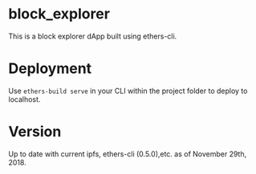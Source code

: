 # block_explorer
This is a block explorer dApp built using ethers-cli. 

# Deployment

Use `ethers-build serve` in your CLI within the project folder to deploy to localhost. 

# Version

Up to date with current ipfs, ethers-cli (0.5.0),etc. as of November 29th, 2018.
